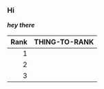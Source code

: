 ### Hi
***hey there***

| Rank | THING-TO-RANK |
|-----:|---------------|
|     1|               |
|     2|               |
|     3|               |
